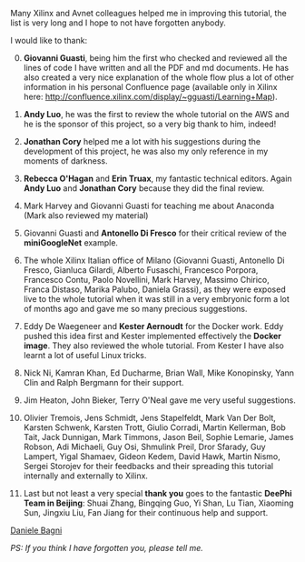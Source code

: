 Many Xilinx and Avnet colleagues helped me in improving this tutorial, the list is very long and I hope to not have forgotten anybody.

I would like to thank:

0) **Giovanni Guasti**, being him the first who checked and reviewed all the lines of code I have written and all the PDF and md documents. He has also created a very nice explanation of the whole flow plus a lot of other information in his personal Confluence page (available only in Xilinx here:  http://confluence.xilinx.com/display/~gguasti/Learning+Map).

1) **Andy Luo**, he was the first to review the whole tutorial on the AWS and he is the sponsor of this project, so a very big thank to him, indeed!

2) **Jonathan Cory** helped me a lot with his suggestions during the development of this project, he was also my only reference in my moments of darkness.

3) **Rebecca O'Hagan** and **Erin Truax**, my fantastic technical editors. Again **Andy Luo** and **Jonathan Cory** because they did the final review.

4) Mark Harvey and Giovanni Guasti for teaching me about Anaconda (Mark also reviewed my material)

5) Giovanni Guasti and **Antonello Di Fresco** for their critical review of the **miniGoogleNet** example.

6) The whole Xilinx Italian office of Milano (Giovanni Guasti, Antonello Di Fresco, Gianluca Gilardi, Alberto Fusaschi, Francesco Porpora, Francesco Contu, Paolo Novellini, Mark Harvey, Massimo Chirico, Franca Distaso, Marika Palubo, Daniela Grassi), as they were exposed live to the whole tutorial when it was still in a very embryonic form a lot of months ago and gave me so many precious suggestions.

7) Eddy De Waegeneer and **Kester Aernoudt** for the Docker work. Eddy pushed this idea first and Kester implemented effectively the **Docker image**. They also reviewed the whole tutorial. From Kester I have also learnt a lot of useful Linux tricks.

8) Nick Ni, Kamran Khan, Ed Ducharme, Brian Wall, Mike Konopinsky, Yann Clin and Ralph Bergmann for their support.

9) Jim Heaton, John Bieker, Terry O'Neal gave me very useful suggestions.

10) Olivier Tremois, Jens Schmidt, Jens Stapelfeldt, Mark Van Der Bolt, Karsten Schwenk, Karsten Trott, Giulio Corradi, Martin Kellerman, Bob Tait, Jack Dunnigan, Mark Timmons, Jason Beil, Sophie Lemarie, James Robson, Adi Michaeli, Guy Osi, Shmulink Preil, Dror Sfarady, Guy Lampert, Yigal Shamaev, Gideon Kedem, David Hawk, Martin Nismo, Sergei Storojev for their feedbacks and their spreading this tutorial internally and externally to Xilinx.

11) Last but not least a very special **thank you** goes to the fantastic **DeePhi Team in Beijing**: Shuai Zhang, Bingqing Guo, Yi Shan, Lu Tian, Xiaoming Sun, Jingxiu Liu, Fan Jiang for their continuous help and support.  

[Daniele Bagni](mailto:daniele.bagni@xilinx.com)

*PS: If you think I have forgotten you, please tell me.*
